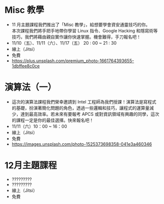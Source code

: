 # Misc 教學

*   11 月主題課程我們推出了「Misc 教學」，給想要學會資安通靈技巧的你。<br>本次課程我們將手把手地帶你學習 Linux 指令、Google Hacking 和隱寫術等技巧，我們將藉由親自實作讓你快速掌握。機會難得，手刀報名吧！
*   11/10（五）、11/11（六）、11/17（五） 20 : 00 ~ 21 : 30
*   線上（Jitsi）
*   免費
*   https://plus.unsplash.com/premium_photo-1661764393655-1dbffee8c0ce

# 演算法（一）

*   這次的演算法課程我們榮幸邀請到 Intel 工程師為我們授課！演算法是寫程式的基礎，扮演著簡化問題的角色，透過一些邏輯和技巧，讓程式的運算量減少，達到最高效率。若未來有要報考 APCS 或對資訊領域有興趣的同學，這次的課程一定是你的最佳選擇。快來報名吧！
*   11/11（六）10：00 ~ 16：00
*   線上（Jitsi）
*   免費
*   https://images.unsplash.com/photo-1525373698358-041e3a460346

# 12月主題課程
* ?????????
* ?????????
*   線上（Jitsi）
*   免費
